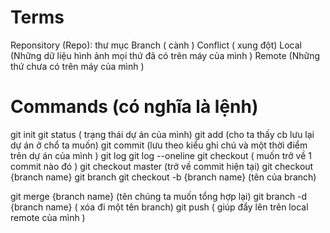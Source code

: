 # Terms

Reponsitory (Repo): thư mục 
Branch ( cành )
Conflict ( xung đột)
Local (Những dữ liệu hình ảnh  mọi thứ  đã có trên máy của mình )
Remote (Những thứ chưa có trên máy của mình )

# Commands (có nghĩa là lệnh)

git init
git status ( trạng thái dự án của mình)
git add (cho ta thấy cb lưu lại dự án ở chổ ta muốn)
git commit (lưu theo kiểu ghi chú và một thời điểm trên dự án của mình )
git log 
git log --oneline
git checkout ( muốn trở về 1 commit nào đó )
git checkout master (trở về commit hiện tại)
git checkout {branch name}
git branch
git checkout -b {branch name} (tên của branch)

git merge {branch name} (tên chúng ta muốn tổng hợp lại)
git branch -d {branch name} ( xóa đi một tên branch)
git push ( giúp đẩy lên trên local remote của mình )